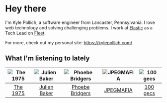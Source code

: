# Hey there


I'm Kyle Pollich, a software engineer from Lancaster, Pennsylvania. I love web technology and solving challenging problems.
I work at [Elastic](https://www.elastic.co/) as a Tech Lead on [Fleet](https://www.elastic.co/guide/en/fleet/current/fleet-overview.html).

For more, check out my personal site: https://kylepollich.com/

## What I'm listening to lately

<!-- begin artists -->
  |![The 1975](https://i.scdn.co/image/ab6761610000f17889348336354096fd4e36ca73)|![Julien Baker](https://i.scdn.co/image/ab6761610000f17809239cf62ab2187c023fcee4)|![Phoebe Bridgers](https://i.scdn.co/image/ab6761610000f178626686e362d30246e816cc5b)|![JPEGMAFIA](https://i.scdn.co/image/ab6761610000f17870cf26120e6f847e0fc00555)|![100 gecs](https://i.scdn.co/image/ab6761610000f178d77a9c855001f3a9b5815bc0)|
  |:---:|:---:|:---:|:---:|:---:|
  |[The 1975](https://open.spotify.com/artist/3mIj9lX2MWuHmhNCA7LSCW)|[Julien Baker](https://open.spotify.com/artist/12zbUHbPHL5DGuJtiUfsip)|[Phoebe Bridgers](https://open.spotify.com/artist/1r1uxoy19fzMxunt3ONAkG)|[JPEGMAFIA](https://open.spotify.com/artist/6yJ6QQ3Y5l0s0tn7b0arrO)|[100 gecs](https://open.spotify.com/artist/6PfSUFtkMVoDkx4MQkzOi3)|
<!-- end artists -->
